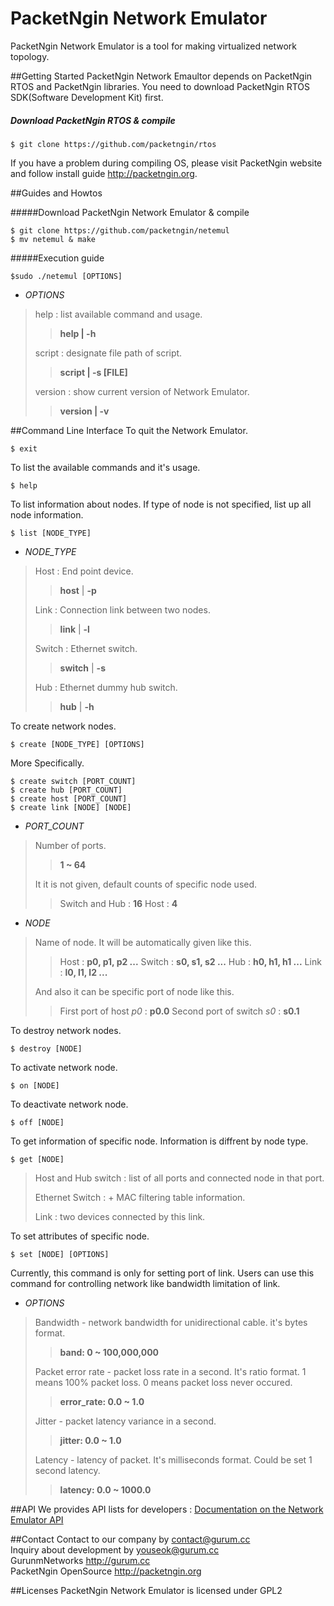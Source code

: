 # PacketNgin Network Emulator
PacketNgin Network Emulator is a tool for making virtualized network topology.

##Getting Started
PacketNgin Network Emaultor depends on PacketNgin RTOS and PacketNgin libraries. You need to download PacketNgin RTOS SDK(Software Development Kit) first.

##### Download PacketNgin RTOS & compile

    $ git clone https://github.com/packetngin/rtos
    
       
If you have a problem during compiling OS, please visit PacketNgin website and follow install guide <http://packetngin.org>.
       
##Guides and Howtos

#####Download PacketNgin Network Emulator & compile

    $ git clone https://github.com/packetngin/netemul
    $ mv netemul & make
     
    
#####Execution guide

    $sudo ./netemul [OPTIONS]

* _OPTIONS_

> help : list available command and usage.
>> **help | -h**
>
> script : designate file path of script.
>> **script | -s [FILE]**
>
> version : show current version of Network Emulator.
>> **version | -v**

##Command Line Interface
To quit the Network Emulator.

    $ exit

To list the available commands and it's usage.

    $ help
    
To list information about nodes. If type of node is not specified, list up all node information.

    $ list [NODE_TYPE]

* _NODE_TYPE_

> Host : End point device. 
>> **host** | **-p**
>
> Link : Connection link between two nodes.
>> **link** | **-l**
>
> Switch : Ethernet switch.
>> **switch**  | **-s**
>
> Hub : Ethernet dummy hub switch.
>> **hub** | **-h**
>
    
To create network nodes.

	$ create [NODE_TYPE] [OPTIONS]
    
More Specifically.

	$ create switch [PORT_COUNT]
	$ create hub [PORT_COUNT]
	$ create host [PORT_COUNT]
	$ create link [NODE] [NODE]
    
* _PORT_COUNT_

> Number of ports.
>> **1 ~ 64**
>
> It it is not given, default counts of specific node used.
>> Switch and Hub : **16**
>> Host : **4** 

* _NODE_

> Name of node. It will be automatically given like this.
>> Host    : **p0, p1, p2 ...**
>> Switch  : **s0, s1, s2 ...**
>> Hub     : **h0, h1, h1 ...**
>> Link    : **l0, l1, l2 ...**
>
> And also it can be specific port of node like this.
>> First port of host *p0* : **p0.0**
>> Second port of switch *s0* : **s0.1**

    
To destroy network nodes.
    
    $ destroy [NODE]
    
To activate network node.

    $ on [NODE]
    
To deactivate network node.

    $ off [NODE]
    
To get information of specific node. Information is diffrent by node type.

    $ get [NODE]
    
> Host and Hub switch : list of all ports and connected node in that port.
>
> Ethernet Switch : + MAC filtering table information.
>
> Link : two devices connected by this link.
   
To set attributes of specific node. 

    $ set [NODE] [OPTIONS]
    
Currently, this command is only for setting port of link. Users can use this command for controlling network like bandwidth limitation of link.

* _OPTIONS_

> Bandwidth - network bandwidth for unidirectional cable. it's bytes format.
>> **band: 0 ~ 100,000,000** 
> 
> Packet error rate - packet loss rate in a second. It's ratio format. 1 means 100% packet loss. 0 means packet loss never occured.
>> **error_rate: 0.0 ~ 1.0**
>
> Jitter - packet latency variance in a second.
>> **jitter: 0.0 ~ 1.0**
>
> Latency - latency of packet. It's milliseconds format. Could be set 1 second latency.
>> **latency: 0.0 ~ 1000.0**


##API
We provides API lists for developers : [Documentation on the Network Emulator API](http://packetngin.org/assets/doxy/index.html "PacketNgin Emulator API")

##Contact
Contact to our company by <contact@gurum.cc><br>
Inquiry about development by <youseok@gurum.cc><br>
GurunmNetworks <http://gurum.cc><br>
PacketNgin OpenSource <http://packetngin.org><br>

##Licenses
PacketNgin Network Emulator is licensed under GPL2
